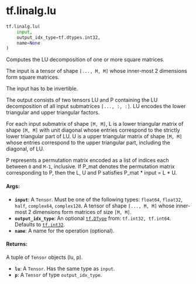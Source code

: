 <div itemscope itemtype="http://developers.google.com/ReferenceObject">
<meta itemprop="name" content="tf.linalg.lu" />
<meta itemprop="path" content="Stable" />
</div>

# tf.linalg.lu

``` python
tf.linalg.lu(
    input,
    output_idx_type=tf.dtypes.int32,
    name=None
)
```

Computes the LU decomposition of one or more square matrices.

The input is a tensor of shape `[..., M, M]` whose inner-most 2 dimensions
form square matrices.

The input has to be invertible.

The output consists of two tensors LU and P containing the LU decomposition
of all input submatrices `[..., :, :]`. LU encodes the lower triangular and
upper triangular factors.

For each input submatrix of shape `[M, M]`, L is a lower triangular matrix of
shape `[M, M]` with unit diagonal whose entries correspond to the strictly lower
triangular part of LU. U is a upper triangular matrix of shape `[M, M]` whose
entries correspond to the upper triangular part, including the diagonal, of LU.

P represents a permutation matrix encoded as a list of indices each between `0`
and `M-1`, inclusive. If P_mat denotes the permutation matrix corresponding to
P, then the L, U and P satisfies P_mat * input = L * U.

#### Args:

* <b>`input`</b>: A `Tensor`. Must be one of the following types: `float64`, `float32`, `half`, `complex64`, `complex128`.
    A tensor of shape `[..., M, M]` whose inner-most 2 dimensions form matrices of
    size `[M, M]`.
* <b>`output_idx_type`</b>: An optional <a href="../../tf/dtypes/DType.md"><code>tf.DType</code></a> from: `tf.int32, tf.int64`. Defaults to <a href="../../tf/dtypes.md#int32"><code>tf.int32</code></a>.
* <b>`name`</b>: A name for the operation (optional).


#### Returns:

A tuple of `Tensor` objects (lu, p).

* <b>`lu`</b>: A `Tensor`. Has the same type as `input`.
* <b>`p`</b>: A `Tensor` of type `output_idx_type`.